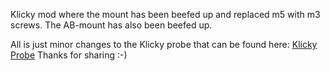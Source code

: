 Klicky mod where the mount has been beefed up and replaced m5 with m3 screws. 
The AB-mount has also been beefed up.

All is just minor changes to the Klicky probe that can be found here:
[Klicky Probe](https://github.com/jlas1/Klicky-Probe) Thanks for sharing :-)
